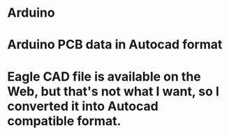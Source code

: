 # Arduino
# Arduino PCB data in Autocad format 

# Eagle CAD file is available on the Web, but that's not what I want, so I converted it into Autocad compatible format.

